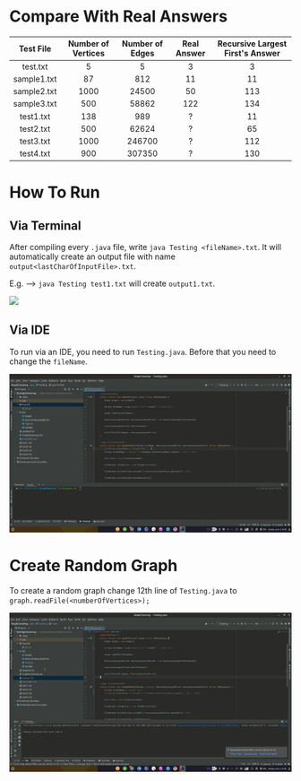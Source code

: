 # Compare With Real Answers

|  Test File  | Number of Vertices | Number of Edges | Real Answer | Recursive Largest First's Answer |
|:-----------:|:------------------:|:---------------:|:-----------:|:--------------------------------:|
|  test.txt   |         5          |        5        |      3      |                3                 |
| sample1.txt |         87         |       812       |     11      |                11                |
| sample2.txt |        1000        |      24500      |     50      |               113                |
| sample3.txt |        500         |      58862      |     122     |               134                |
|  test1.txt  |        138         |       989       |      ?      |                11                |
|  test2.txt  |        500         |      62624      |      ?      |                65                |
|  test3.txt  |        1000        |     246700      |      ?      |               112                |
|  test4.txt  |        900         |     307350      |      ?      |               130                |

# How To Run

## Via Terminal
After compiling every ```.java``` file, write ```java Testing <fileName>.txt```. It will automatically create an output file with name ```output<lastCharOfInputFile>.txt```.

E.g. --> ```java Testing test1.txt``` will create ```output1.txt```. 

![](RunGif/gif.gif)

## Via IDE

To run via an IDE, you need to run ```Testing.java```. Before that you need to change the ```fileName```.

![](RunGif/gif2.gif)



# Create Random Graph

To create a random graph change 12th line of ```Testing.java``` to ```graph.readFile(<numberOfVertices>);```

![](RunGif/gif3.gif)
